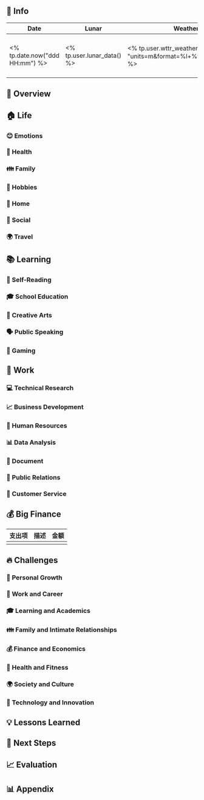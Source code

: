 ## 📆 Info

| Date           | Lunar | Weather      | Moon |
| -------------- | ------------ | ---- | ---- |
| <% tp.date.now("ddd HH:mm") %> | <% tp.user.lunar_data() %> | <% tp.user.wttr_weather("郑州", "units=m&format=%l+%t+%c&lang=zh") %> | <% tp.user.wttr_weather("郑州", "format=%m&lang=zh") %> |

## 🌟 Overview

## 🏠 Life

### 😊 Emotions

### 🍎 Health

### 👪 Family

### 🎨 Hobbies

### 🏡 Home

### 🌈 Social

### 🌍 Travel

## 📚 Learning

### 📖 Self-Reading

### 🎓 School Education

### 🎨 Creative Arts

### 🗣️ Public Speaking

### 🎲 Gaming

## 💼 Work

### 💻 Technical Research

### 📈 Business Development

### 🏦 Human Resources

### 📊 Data Analysis

### 📝 Document

### 📢 Public Relations

### 📩 Customer Service

## 💰 Big Finance

| 支出项 | 描述   | 金额   |
| ----- | ------ | ------ |
|  |  |  |

## 🔥 Challenges

### 🌱 Personal Growth

### 💼 Work and Career

### 🎓 Learning and Academics

### 👪 Family and Intimate Relationships

### 💰 Finance and Economics

### 🍎 Health and Fitness

### 🌍 Society and Culture

### 🚀 Technology and Innovation

## 💡 Lessons Learned

## 👊 Next Steps

## 📈 Evaluation

## 📊 Appendix

